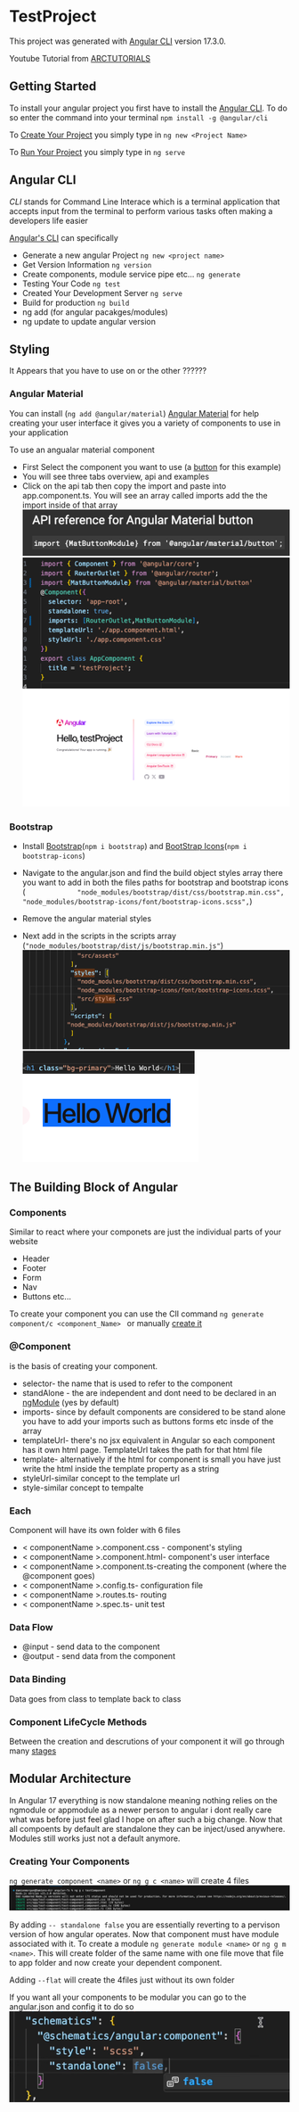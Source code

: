# TestProject

This project was generated with [Angular CLI](https://github.com/angular/angular-cli) version 17.3.0.

Youtube Tutorial from [ARCTUTORIALS](https://www.youtube.com/playlist?list=PLp50dWW_m40W6u4NxWCsQk1F8CmzBI6r0)
## Getting Started 
To install your angular project you first have to install the [Angular CLI](https://angular.io/cli). To do so enter the command into your terminal
`npm install -g @angular/cli`

To [Create Your Project](https://angular.io/tutorial/tour-of-heroes/toh-pt0) you simply type in `ng new <Project Name>`

To [Run Your Project](https://angular.io/cli/serve) you simply type in `ng serve`

## Angular CLI
*CLI* stands for Command Line Interace which is a terminal application that accepts input from the terminal to perform various tasks often making a developers life easier 

[Angular's CLI](https://angular.io/cli) can specifically 
* Generate a new angular Project `ng new <project name>`
* Get Version Information `ng version`
* Create components, module service pipe etc... `ng generate`
* Testing Your Code `ng test`
* Created Your Development Server `ng serve`
* Build for production `ng build`
* ng add (for angular pacakges/modules)
* ng update to update angular version

## Styling
It Appears that you have to use on or the other ??????
### Angular Material
You can install (`ng add @angular/material`) [Angular Material](https://material.angular.io/) for help creating your user interface it gives you a variety of components to use in your application

To use an angualar material component
  
* First Select the component you want to use (a [button](https://material.angular.io/components/button/overview) for this example)
* You will see three tabs overview, api and examples
* Click on the api tab then copy the import and paste into app.component.ts. You will see an array called imports add the the import inside of that array
  ![import](./readmeFiles/import2.png)
  ![import](./readmeFiles/import1.png)
  ![import](./readmeFiles/import3.png)

### Bootstrap
* Install [Bootstrap](https://www.npmjs.com/package/bootstrap)(`npm i bootstrap`) and [BootStrap Icons](https://www.npmjs.com/package/bootstrap-icons)(`npm i bootstrap-icons`)

* Navigate to the angular.json and find the build object styles array there you want to add in both the files paths for bootstrap and bootstrap icons (`             "node_modules/bootstrap/dist/css/bootstrap.min.css",
              "node_modules/bootstrap-icons/font/bootstrap-icons.scss",`)

* Remove the angular material styles
* Next add in the scripts in the scripts array (`"node_modules/bootstrap/dist/js/bootstrap.min.js"`) 
    ![import](./readmeFiles/import4.png)
    ![import](./readmeFiles/import5.png)
    ![import](./readmeFiles/import6.png)



## The Building Block of Angular

### Components 
Similar to react where your componets are just the individual parts of your website
* Header
* Footer
* Form 
* Nav
* Buttons etc...
  
To create your component you can use the ClI command `ng generate component/c <component_Name> ` or manually [create it](https://angular.io/api/core/Component)


 ### @Component
 is the basis of creating your component.
* selector- the name that is used to refer to the component
* standAlone - the are independent and dont need to be declared in an [ngModule](https://angular.io/guide/ngmodules) (yes by default)
* imports- since by default components are considered to be stand alone you have to add your imports such as buttons forms etc insde of the array
* templateUrl- there's no jsx equivalent in Angular so each component has it own html page. TemplateUrl takes the path for that html file
* template- alternatively if the html for component is small you have just write the html inside the template property as a string
* styleUrl-similar concept to the template url
* style-similar concept to tempalte


### Each
 Component will have its own folder with 6 files
* < componentName >.component.css - component's styling
* < componentName >.component.html- component's user interface
* < componentName >.component.ts-creating the component (where the @component goes)
* < componentName >.config.ts- configuration file
* < componentName >.routes.ts- routing 
* < componentName >.spec.ts- unit test

### Data Flow
* @input -  send data to the component
* @output - send data from the component

### Data Binding 
Data goes from class to template back to class

### Component LifeCycle Methods
Between the creation and descrutions of your component it will go through many [stages](https://angular.io/guide/lifecycle-hooks)

## Modular Architecture
In Angular 17 everything is now standalone meaning nothing relies on the ngmodule or appmodule as a newer person to angular i dont really care what was before just feel glad I hope on after such a big change. Now that all compoents by default are standalone they can be inject/used anywhere. Modules still works just not a default anymore.

### Creating Your Components
`ng generate component <name>` or `ng g c <name>` will create 4 files 
![create component](./readmeFiles/createComponent.png)

By adding  `-- standalone false` you are essentially reverting to a pervison version of how angular operates. Now that component must have module associated with it. To create a module `ng generate module <name>` or `ng g m <name>`. This will create folder of the same name with one file move that file to app folder and now create your dependent component.

Adding `--flat` will create the 4files just without its own folder

If you want all your components to be modular you can go to the angular.json and config it to do so
![standalone](./readmeFiles/standalone.png)